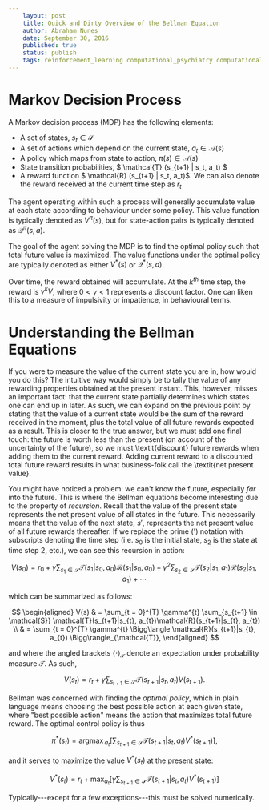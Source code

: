 ```yaml
---
    layout: post
    title: Quick and Dirty Overview of the Bellman Equation
    author: Abraham Nunes
    date: September 30, 2016
    published: true
    status: publish
    tags: reinforcement_learning computational_psychiatry computational_neuroscience
---
```


<script type="text/x-mathjax-config">
MathJax.Hub.Config({
  tex2jax: {inlineMath: [['$','$'], ['\\(','\\)']]}
});
</script>
<script type="text/javascript"
  src="https://cdn.mathjax.org/mathjax/latest/MathJax.js?config=TeX-AMS-MML_HTMLorMML">
</script>

# Markov Decision Process

A Markov decision process (MDP) has the following elements:

- A set of states, $s_t \in \mathcal{S}$
- A set of actions which depend on the current state, $a_t \in \mathcal{A}(s)$
- A policy which maps from state to action, $\pi(s) \in \mathcal{A}(s)$
- State transition probabilities, $ \mathcal{T} (s_{t+1} | s_t, a_t) $
- A reward function $ \mathcal{R} (s_{t+1} | s_t, a_t)$. We can also denote the reward received at the current time step as $r_t$

The agent operating within such a process will generally accumulate value at each state according to behaviour under some policy. This value function is typically denoted as $V^{\pi}(s)$, but for state-action pairs is typically denoted as $\mathcal{Q}^{\pi}(s, a)$.

The goal of the agent solving the MDP is to find the optimal policy such that total future value is maximized. The value functions under the optimal policy are typically denoted as either $V^{*} (s)$ or $\mathcal{Q}^{*} (s, a)$.

Over time, the reward obtained will accumulate. At the $k^{th}$ time step, the reward is $\gamma^{k} V$, where $0 < \gamma < 1$ represents a discount factor. One can liken this to a measure of impulsivity or impatience, in behavioural terms.

# Understanding the Bellman Equations

If you were to measure the value of the current state you are in, how would you do this? The intuitive way would simply be to tally the value of any rewarding properties obtained at the present instant. This, however, misses an important fact: that the current state partially determines which states one can end up in later. As such, we can expand on the previous point by stating that the value of a current state would be the sum of the reward received in the moment, plus the total value of all future rewards expected as a result. This is closer to the true answer, but we must add one final touch: the future is worth less than the present (on account of the uncertainty of the future), so we must \textit{discount} future rewards when adding them to the current reward. Adding current reward to a discounted total future reward results in what business-folk call the \textit{net present value}.

You might have noticed a problem: we can't know the future, especially _far_ into the future. This is where the Bellman equations become interesting due to the property of _recursion_. Recall that the value of the present state represents the net present value of all states in the future. This necessarily means that the value of the next state, $s'$, represents the net present value of all future rewards thereafter. If we replace the prime (') notation with subscripts denoting the time step (i.e. $s_{0}$ is the initial state, $s_{2}$ is the state at time step 2, etc.), we can see this recursion in action:

$$
\begin{equation}
V(s_{0}) = r_{0} +
\gamma \sum_{s_{1} \in \mathcal{S}} \mathcal{T}(s_{1}|s_{0}, a_{0})\mathcal{R}(s_{1}|s_{0}, a_{0}) +
\gamma^{2} \sum_{s_{2} \in \mathcal{S}} \mathcal{T}(s_{2}|s_{1}, a_{1})\mathcal{R}(s_{2}|s_{1}, a_{1}) + \cdots
\end{equation}
$$

which can be summarized as follows:

$$
\begin{aligned}
V(s) & = \sum_{t = 0}^{T} \gamma^{t} \sum_{s_{t+1} \in \mathcal{S}} \mathcal{T}(s_{t+1}|s_{t}, a_{t})\mathcal{R}(s_{t+1}|s_{t}, a_{t}) \\
	 & = \sum_{t = 0}^{T} \gamma^{t} \Bigg\langle \mathcal{R}(s_{t+1}|s_{t}, a_{t}) \Bigg\rangle_{\mathcal{T}},
\end{aligned}
$$

and where the angled brackets $\langle \cdot \rangle_{\mathcal{T}}$ denote an expectation under probability measure $\mathcal{T}$. As such,

$$
\begin{equation}
V(s_{t}) = r_{t} +
\gamma \sum_{s_{t+1} \in \mathcal{S}} \mathcal{T}(s_{t+1}|s_{t}, a_{t})V(s_{t+1}).
\end{equation}
$$

Bellman was concerned with finding the _optimal policy_, which in plain language means choosing the best possible action at each given state, where "best possible action" means the action that maximizes total future reward. The optimal control policy is thus

$$
\begin{equation}
\pi^{*}(s_{t}) = {\mathrm{arg} \max}_{a_{t}} \Bigg[\sum_{s_{t+1} \in \mathcal{S}} \mathcal{T}(s_{t+1}|s_{t}, a_{t})V^{*}(s_{t+1}) \Bigg] ,
\end{equation}
$$

and it serves to maximize the value $V^{*}(s_{t})$ at the present state:

$$
V^{*}(s_{t}) = r_{t} + \max_{a_{t}} \Bigg[\gamma \sum_{s_{t+1} \in \mathcal{S}} \mathcal{T}(s_{t+1}|s_{t}, a_{t})V^{*}(s_{t+1}) \Bigg]
$$

Typically---except for a few exceptions---this must be solved numerically.
